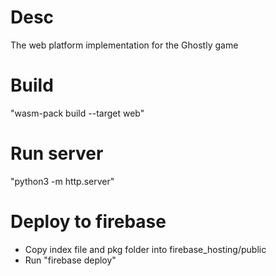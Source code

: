 # Desc
The web platform implementation for the Ghostly game

# Build
"wasm-pack build --target web"

# Run server
"python3 -m http.server"

# Deploy to firebase
- Copy index file and pkg folder into firebase_hosting/public
- Run "firebase deploy"